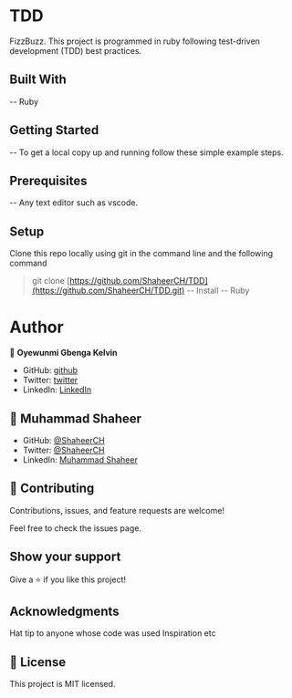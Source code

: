 # TDD
FizzBuzz. This project is programmed in ruby following test-driven development (TDD) best practices.

## Built With
-- Ruby


## Getting Started

-- To get a local copy up and running follow these simple example steps.

## Prerequisites

-- Any text editor such as vscode.

## Setup

Clone this repo locally using git in the command line and the following command
> git clone [https://github.com/ShaheerCH/TDD](https://github.com/ShaheerCH/TDD.git)
-- Install -- Ruby

# Author

👤 **Oyewunmi Gbenga Kelvin**

- GitHub: [github](https://github.com/kelomo2502)
- Twitter: [twitter](https://twitter.com/kelomoJs,)
- LinkedIn: [LinkedIn](https://linkedin.com/in/oyewunmi-gbenga)

## 👤 Muhammad Shaheer

- GitHub: [@ShaheerCH](https://github.com/ShaheerCH)
- Twitter: [@ShaheerCH](https://twitter.com/Shaheer_choudry)
- LinkedIn: [Muhammad Shaheer](https://www.linkedin.com/in/shaheerch/)

## 🤝 Contributing
Contributions, issues, and feature requests are welcome!

Feel free to check the issues page.

## Show your support
Give a ⭐️ if you like this project!

## Acknowledgments
Hat tip to anyone whose code was used
Inspiration
etc
## 📝 License
This project is MIT licensed.